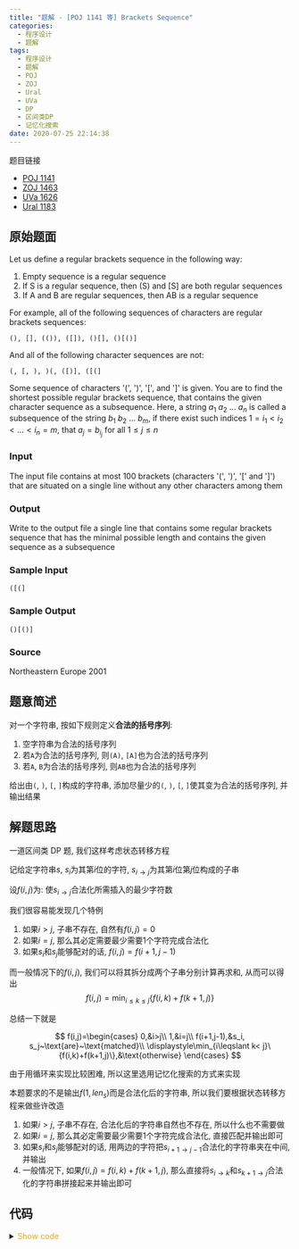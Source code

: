 ```yaml
---
title: "题解 - [POJ 1141 等] Brackets Sequence"
categories:
  - 程序设计
  - 题解
tags:
  - 程序设计
  - 题解
  - POJ
  - ZOJ
  - Ural
  - UVa
  - DP
  - 区间类DP
  - 记忆化搜索
date: 2020-07-25 22:14:38
---
```


题目链接

- [POJ 1141](https://vjudge.net/problem/POJ-1141/origin)
- [ZOJ 1463](https://vjudge.net/problem/ZOJ-1463/origin)
- [UVa 1626](https://vjudge.net/problem/UVA-1626/origin)
- [Ural 1183](https://vjudge.net/problem/URAL-1183/origin)

<!-- more -->

## 原始题面

Let us define a regular brackets sequence in the following way:

1. Empty sequence is a regular sequence
2. If S is a regular sequence, then (S) and [S] are both regular sequences
3. If A and B are regular sequences, then AB is a regular sequence

For example, all of the following sequences of characters are regular brackets sequences:

`(), [], (()), ([]), ()[], ()[()]`

And all of the following character sequences are not:

`(, [, ), )(, ([)], ([(]`

Some sequence of characters '(', ')', '[', and ']' is given. You are to find the shortest possible regular brackets sequence, that contains the given character sequence as a subsequence. Here, a string $a_1~a_2~...~a_n$ is called a subsequence of the string $b_1~b_2~...~b_m$, if there exist such indices $1 = i_1 < i_2 < ... < i_n = m$, that $a_j = b_{i_j}$ for all $1 \leqslant j \leqslant n$

### Input

The input file contains at most $100$ brackets (characters '(', ')', '[' and ']') that are situated on a single line without any other characters among them

### Output

Write to the output file a single line that contains some regular brackets sequence that has the minimal possible length and contains the given sequence as a subsequence

### Sample Input

```input1
([(]
```

### Sample Output

```output1
()[()]
```

### Source

Northeastern Europe 2001

## 题意简述

对一个字符串, 按如下规则定义**合法的括号序列**:

1. 空字符串为合法的括号序列
1. 若`A`为合法的括号序列, 则`(A)`, `[A]`也为合法的括号序列
1. 若`A`, `B`为合法的括号序列, 则`AB`也为合法的括号序列

给出由`(`, `)`, `[`, `]`构成的字符串, 添加尽量少的`(`, `)`, `[`, `]`使其变为合法的括号序列, 并输出结果

## 解题思路

一道区间类 DP 题, 我们这样考虑状态转移方程

记给定字符串$s$, $s_i$为其第$i$位的字符, $s_{i\to j}$为其第$i$位第$j$位构成的子串

设$f(i,j)$为: 使$s_{i\to j}$合法化所需插入的最少字符数

我们很容易能发现几个特例

1. 如果$i>j$, 子串不存在, 自然有$f(i,j)=0$
1. 如果$i=j$, 那么其必定需要最少需要$1$个字符完成合法化
1. 如果$s_i$和$s_j$能够配对的话, $f(i,j)=f(i+1,j-1)$

而一般情况下的$f(i,j)$, 我们可以将其拆分成两个子串分别计算再求和, 从而可以得出
$$f(i,j)=\min_{i\leqslant k\leqslant j}\{f(i,k)+f(k+1,j)\}$$

总结一下就是

$$
f(i,j)=\begin{cases}
  0,&i>j\\
  1,&i=j\\
  f(i+1,j-1),&s_i, s_j~\text{are}~\text{matched}\\
  \displaystyle\min_{i\leqslant k< j}\{f(i,k)+f(k+1,j)\},&\text{otherwise}
\end{cases}
$$

由于用循环来实现比较困难, 所以这里选用记忆化搜索的方式来实现

本题要求的不是输出$f(1,len_s)$而是合法化后的字符串, 所以我们要根据状态转移方程来做些许改造

1. 如果$i>j$, 子串不存在, 合法化后的字符串自然也不存在, 所以什么也不需要做
1. 如果$i=j$, 那么其必定需要最少需要$1$个字符完成合法化, 直接匹配并输出即可
1. 如果$s_i$和$s_j$能够配对的话, 用两边的字符把$s_{i+1\to j-1}$合法化的字符串夹在中间, 并输出
1. 一般情况下, 如果$f(i,j)=f(i,k)+f(k+1,j)$, 那么直接将$s_{i\to k}$和$s_{k+1\to j}$合法化的字符串拼接起来并输出即可

## 代码

<details>
<summary><font color='orange'>Show code</font></summary>

```cpp
/*
 * @Author: Tifa
 * @LastEditTime: 2020-07-25 22:14:38
 * @Description: POJ 1141, ZOJ 1463, Ural 1183, UVA 1626
 */
const int N = 205;

int  f[N][N];
char str[N];

bool match(char a, char b) { return (a == '[' && b == ']') || (a == '(' && b == ')'); }

int dfs(int i, int j) {
  if (i > j) return f[i][j] = 0;
  if (i == j) return f[i][j] = 1;
  if (f[i][j] != 0x3f3f3f3f) return f[i][j];
  int ans = f[i][j];
  if (match(str[i], str[j])) ans = min(ans, dfs(i + 1, j - 1));
  _rep(k, i, j) ans = min(ans, dfs(i, k) + dfs(k + 1, j));
  return f[i][j] = ans;
}

void print(int i, int j) {
  if (i > j) return;
  if (i == j) {
    if (str[i] == '(' || str[i] == ')')
      printf("()");
    else
      printf("[]");
    return;
  }
  int _ = f[i][j];
  if (match(str[i], str[j]) && _ == f[i + 1][j - 1]) {
    putchar(str[i]);
    print(i + 1, j - 1);
    putchar(str[j]);
    return;
  }
  _rep(k, i, j) if (_ == f[i][k] + f[k + 1][j]) {
      print(i, k);
      print(k + 1, j);
      return;
    }
}

int main() {
  while (fgets(str + 1, N - 1, stdin)) {
    int l_min = 0x3f3f3f3f, len = strlen(str + 1);
    if (str[len]) {
      str[len] = '\0';
      --len;
    }
    _set_inf(f);
    dfs(1, len);
    print(1, len);
    putchar('\n');
  }
}
```

</details>
